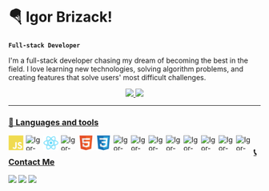 # 🪂 Igor Brizack!

**`Full-stack Developer`**

I'm a full-stack developer chasing my dream of becoming the best in the field. I love learning new technologies, solving algorithm problems, and creating features that solve users' most difficult challenges.

<div align="center">
  <a href="https://github.com/igorbrizack">
  <img height="130em" src="https://github-readme-stats.vercel.app/api?username=IgorBrizack&show_icons=true&theme=dark&include_all_commits=true&count_private=true"/>
  <img height="130em" src="https://github-readme-stats.vercel.app/api/top-langs/?username=IgorBrizack&layout=compact&langs_count=7&theme=dark"/>
</div>

---

### 🤖 Languages and tools

<img align="left" alt="Igor" height="30" width="30" style="padding-right:5px;" src="https://raw.githubusercontent.com/devicons/devicon/master/icons/javascript/javascript-plain.svg">
<img align="left" alt="Igor-TypeScript" height="30" width="30" style="padding-right:5px;" src="https://cdn.jsdelivr.net/gh/devicons/devicon/icons/typescript/typescript-original.svg" />
<img align="left" alt="Igor-React" height="30" width="30" style="padding-right:5px;" src="https://raw.githubusercontent.com/devicons/devicon/master/icons/react/react-original.svg">
<img align="left" alt="Igor-Angular" height="30" width="30" style="padding-right:5px;" src="https://cdn.jsdelivr.net/gh/devicons/devicon@latest/icons/angular/angular-original.svg" />
<img align="left" alt="Igor-HTML" height="30" width="30" style="padding-right:5px;" src="https://raw.githubusercontent.com/devicons/devicon/master/icons/html5/html5-original.svg">
<img align="left" alt="Igor-CSS" height="30" width="30" style="padding-right:5px;" src="https://raw.githubusercontent.com/devicons/devicon/master/icons/css3/css3-original.svg">
<img align="left" alt="Igor-GraphQL" height="30" width="30" style="padding-right:5px;" src="https://cdn.jsdelivr.net/gh/devicons/devicon@latest/icons/graphql/graphql-plain.svg" />
<img align="left" alt="Igor-NestJS" height="30" width="30" style="padding-right:5px;" src="https://cdn.jsdelivr.net/gh/devicons/devicon@latest/icons/nestjs/nestjs-original.svg" />
<img align="left" alt="Igor-Docker" height="30" width="30" style="padding-right:5px;" src="https://cdn.jsdelivr.net/gh/devicons/devicon/icons/docker/docker-original.svg" />
<img align="left" alt="Igor-mySQL" height="30" width="30" style="padding-right:5px;" src="https://cdn.jsdelivr.net/gh/devicons/devicon/icons/mysql/mysql-original.svg" />
<img align="left" alt="Igor-Node" height="30" width="30" style="padding-right:5px;" src="https://cdn.jsdelivr.net/gh/devicons/devicon/icons/nodejs/nodejs-plain.svg" />
<img align="left" alt="Igor-Python" height="30" width="30" style="padding-right:5px;" <img src="https://cdn.jsdelivr.net/gh/devicons/devicon/icons/python/python-original.svg" />
<img align="left" alt="Igor-FastAPI" height="30" width="30" style="padding-right:5px;" src="https://cdn.jsdelivr.net/gh/devicons/devicon/icons/fastapi/fastapi-original.svg" />
<img align="left" alt="Igor-AWS" width="30" height="30" style="padding-right:5px;" src="https://img.icons8.com/color/30/amazon-web-services.png"/>

#

### 📞 Contact Me

<div> 
  <a href="https://www.instagram.com/igorbrizack/?hl=pt" target="_blank"><img src="https://img.shields.io/badge/-Instagram-%23E4405F?style=for-the-badge&logo=instagram&logoColor=white" target="_blank"></a>
  <a href = "mailto:igor_brizack@hotmail.com.com"><img src="https://img.shields.io/badge/-Gmail-%23333?style=for-the-badge&logo=gmail&logoColor=white" target="_blank"></a>
  <a href="https://www.linkedin.com/in/igor-brizack-a627b1129/" target="_blank"><img src="https://img.shields.io/badge/-LinkedIn-%230077B5?style=for-the-badge&logo=linkedin&logoColor=white" target="_blank"></a>  
</div>
